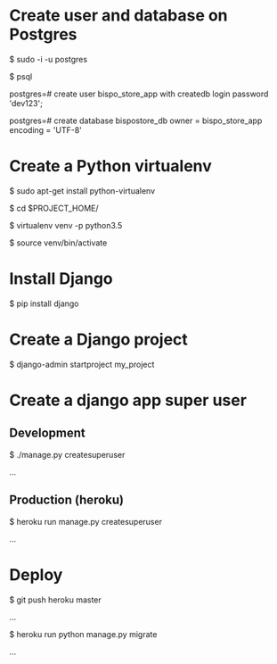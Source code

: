 # Create user and database on Postgres
$ sudo -i -u postgres

$ psql

postgres=# create user bispo_store_app with createdb login password 'dev123';

postgres=# create database bispostore_db owner = bispo_store_app encoding = 'UTF-8'

# Create a Python virtualenv
$ sudo apt-get install python-virtualenv

$ cd $PROJECT_HOME/

$ virtualenv venv -p python3.5

$ source venv/bin/activate

# Install Django
$ pip install django

# Create a Django project
$ django-admin startproject my_project

# Create a django app super user
## Development
$ ./manage.py createsuperuser

...

## Production (heroku)
$ heroku run manage.py createsuperuser

...

# Deploy
$ git push heroku master

...

$ heroku run python manage.py migrate

...

